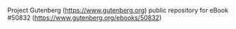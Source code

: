 Project Gutenberg (https://www.gutenberg.org) public repository for eBook #50832 (https://www.gutenberg.org/ebooks/50832)
